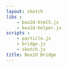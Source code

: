 ```yaml
---
layout: sketch
libs :
    - box2d-html5.js
    - box2d-helper.js
scripts : 
    - particle.js
    - bridge.js
    - sketch.js
title: Box2d Bridge
---
```

